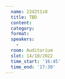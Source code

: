 ```yaml
---
  name: 22d2t1s8
  title: TBD
  content:
  category: 
  format: 
  speakers: 
    - 
  room: Auditorium
  slot: 14/10/2022
  time_start: '16:45'
  time_end: '17:30'
---
```

